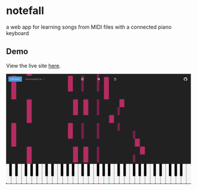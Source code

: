 # notefall
a web app for learning songs from MIDI files with a connected piano keyboard

## Demo
View the live site [here](https://austinrsands.github.io/notefall/).

![screenshot](screenshot.png)
